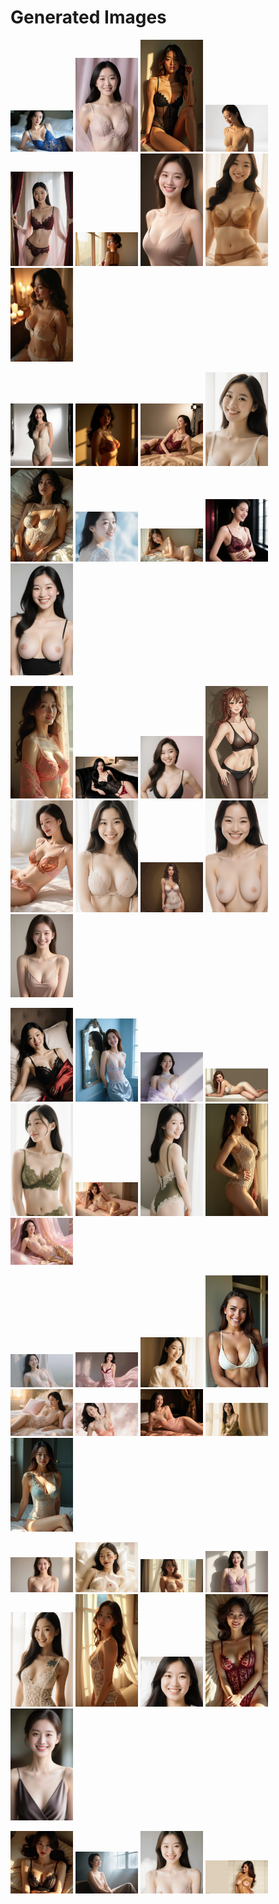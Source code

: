 # Generated Images



<img src="2025_09_06_01.webp" width="100"/> <img src="2025_09_06_02.webp" width="100"/> <img src="2025_09_06_03.webp" width="100"/> <img src="2025_09_06_04.webp" width="100"/> <img src="2025_09_06_05.webp" width="100"/> <img src="2025_09_06_06.webp" width="100"/> <img src="2025_09_06_07.webp" width="100"/> <img src="2025_09_06_08.webp" width="100"/> <img src="2025_09_06_09.webp" width="100"/>

<img src="2025_09_06_10.webp" width="100"/> <img src="2025_09_06_11.webp" width="100"/> <img src="2025_09_06_12.webp" width="100"/> <img src="2025_09_06_13.webp" width="100"/> <img src="2025_09_06_14.webp" width="100"/> <img src="2025_09_06_15.webp" width="100"/> <img src="2025_09_06_16.webp" width="100"/> <img src="2025_09_06_17.webp" width="100"/> <img src="2025_09_06_18.webp" width="100"/>

<img src="2025_09_06_19.webp" width="100"/> <img src="2025_09_06_20.webp" width="100"/> <img src="2025_09_06_21.webp" width="100"/> <img src="2025_09_06_22.webp" width="100"/> <img src="2025_09_06_23.webp" width="100"/> <img src="2025_09_06_24.webp" width="100"/> <img src="2025_09_06_25.webp" width="100"/> <img src="2025_09_06_26.webp" width="100"/> <img src="2025_09_06_27.webp" width="100"/>

<img src="2025_09_06_28.webp" width="100"/> <img src="2025_09_06_29.webp" width="100"/> <img src="2025_09_06_30.webp" width="100"/> <img src="2025_09_06_31.webp" width="100"/> <img src="2025_09_06_32.webp" width="100"/> <img src="2025_09_06_33.webp" width="100"/> <img src="2025_09_06_34.webp" width="100"/> <img src="2025_09_06_35.webp" width="100"/> <img src="2025_09_06_36.webp" width="100"/>

<img src="2025_09_06_37.webp" width="100"/> <img src="2025_09_06_38.webp" width="100"/> <img src="2025_09_06_39.webp" width="100"/> <img src="2025_09_06_40.webp" width="100"/> <img src="2025_09_06_41.webp" width="100"/> <img src="2025_09_06_42.webp" width="100"/> <img src="2025_09_06_43.webp" width="100"/> <img src="2025_09_06_44.webp" width="100"/> <img src="2025_09_06_45.webp" width="100"/>

<img src="2025_09_06_46.webp" width="100"/> <img src="2025_09_06_47.webp" width="100"/> <img src="2025_09_06_48.webp" width="100"/> <img src="2025_09_06_49.webp" width="100"/> <img src="2025_09_06_50.webp" width="100"/> <img src="2025_09_06_51.webp" width="100"/> <img src="2025_09_06_52.webp" width="100"/> <img src="2025_09_06_53.webp" width="100"/> <img src="2025_09_06_54.webp" width="100"/>

<img src="2025_09_06_55.webp" width="100"/> <img src="2025_09_06_56.webp" width="100"/> <img src="2025_09_06_57.webp" width="100"/> <img src="2025_09_06_58.webp" width="100"/>